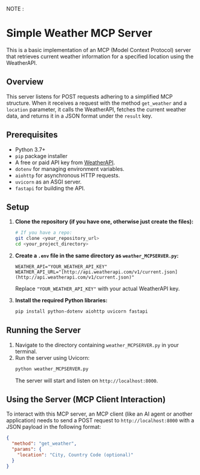 NOTE :
# Simple Weather MCP Server

This is a basic implementation of an MCP (Model Context Protocol) server that retrieves current weather information for a specified location using the WeatherAPI.

## Overview

This server listens for POST requests adhering to a simplified MCP structure. When it receives a request with the method `get_weather` and a `location` parameter, it calls the WeatherAPI, fetches the current weather data, and returns it in a JSON format under the `result` key.

## Prerequisites

* Python 3.7+
* `pip` package installer
* A free or paid API key from [WeatherAPI](https://www.weatherapi.com/).
* `dotenv` for managing environment variables.
* `aiohttp` for asynchronous HTTP requests.
* `uvicorn` as an ASGI server.
* `fastapi` for building the API.

## Setup

1.  **Clone the repository (if you have one, otherwise just create the files):**
    ```bash
    # If you have a repo:
    git clone <your_repository_url>
    cd <your_project_directory>
    ```

2.  **Create a `.env` file in the same directory as `weather_MCPSERVER.py`:**
    ```
    WEATHER_API="YOUR_WEATHER_API_KEY"
    WEATHER_API_URL="[http://api.weatherapi.com/v1/current.json](http://api.weatherapi.com/v1/current.json)"
    ```
    Replace `"YOUR_WEATHER_API_KEY"` with your actual WeatherAPI key.

3.  **Install the required Python libraries:**
    ```bash
    pip install python-dotenv aiohttp uvicorn fastapi
    ```

## Running the Server

1.  Navigate to the directory containing `weather_MCPSERVER.py` in your terminal.
2.  Run the server using Uvicorn:
    ```bash
    python weather_MCPSERVER.py
    ```
    The server will start and listen on `http://localhost:8000`.

## Using the Server (MCP Client Interaction)

To interact with this MCP server, an MCP client (like an AI agent or another application) needs to send a POST request to `http://localhost:8000` with a JSON payload in the following format:

```json
{
  "method": "get_weather",
  "params": {
    "location": "City, Country Code (optional)"
  }
}